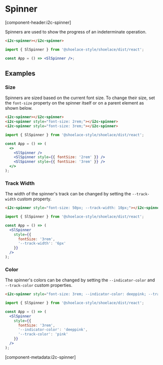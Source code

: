 # Spinner

[component-header:i2c-spinner]

Spinners are used to show the progress of an indeterminate operation.

```html preview
<i2c-spinner></i2c-spinner>
```

```jsx react
import { SlSpinner } from '@shoelace-style/shoelace/dist/react';

const App = () => <SlSpinner />;
```

## Examples

### Size

Spinners are sized based on the current font size. To change their size, set the `font-size` property on the spinner itself or on a parent element as shown below.

```html preview
<i2c-spinner></i2c-spinner>
<i2c-spinner style="font-size: 2rem;"></i2c-spinner>
<i2c-spinner style="font-size: 3rem;"></i2c-spinner>
```

```jsx react
import { SlSpinner } from '@shoelace-style/shoelace/dist/react';

const App = () => (
  <>
    <SlSpinner />
    <SlSpinner style={{ fontSize: '2rem' }} />
    <SlSpinner style={{ fontSize: '3rem' }} />
  </>
);
```

### Track Width

The width of the spinner's track can be changed by setting the `--track-width` custom property.

```html preview
<i2c-spinner style="font-size: 50px; --track-width: 10px;"></i2c-spinner>
```

```jsx react
import { SlSpinner } from '@shoelace-style/shoelace/dist/react';

const App = () => (
  <SlSpinner
    style={{
      fontSize: '3rem',
      '--track-width': '6px'
    }}
  />
);
```

### Color

The spinner's colors can be changed by setting the `--indicator-color` and `--track-color` custom properties.

```html preview
<i2c-spinner style="font-size: 3rem; --indicator-color: deeppink; --track-color: pink;"></i2c-spinner>
```

```jsx react
import { SlSpinner } from '@shoelace-style/shoelace/dist/react';

const App = () => (
  <SlSpinner
    style={{
      fontSize: '3rem',
      '--indicator-color': 'deeppink',
      '--track-color': 'pink'
    }}
  />
);
```

[component-metadata:i2c-spinner]
